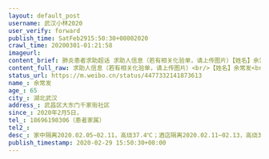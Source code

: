 ```yaml
---
layout: default_post
username: 武汉小林2020
user_verify: forward
publish_time: SatFeb2915:50:30+08002020
crawl_time: 20200301-01:21:58
imageurl: 
content_brief: 肺炎患者求助超话 求助人信息（若有相关化验单，请上传图片）【姓名】余常发【年龄】65【所在城市】湖北武汉【所在小区、社区】武昌区大东门千家街社区【患病时间】2020年2月5日，【联系方式】186 9619 8306（患者家属）【病情描述】家中隔离：2020.02.05~02.11，高烧37.4℃；酒店隔离：2 ...全文
content_full_raw: 求助人信息（若有相关化验单，请上传图片）<br/>【姓名】余常发<br/>【年龄】65<br/>【所在城市】湖北武汉<br/>【所在小区、社区】武昌区大东门千家街社区<br/>【患病时间】2020年2月5日，<br/>【联系方式】18696198306（患者家属）<br/>【病情描述】<br/>家中隔离：2020.02.05~02.11，高烧37.4℃；<br/>酒店隔离：2020.02.11~02.13，高烧39.3℃；<br/>社区医院治疗：2020.02.13~02.14，氧疗<br/>武汉天佑医院普通治疗：2020.02.14~02.17<br/>武汉天佑医院ICU治疗：2020.02.17~至今<br/>在医院治疗期间，CT显示肺部全白，多重炎症并发，每天间歇性高烧38℃多。<br/>【求助资源】新冠肺炎康复者血浆：B型，Rh，阳性。<br/>年龄在18-60周岁，确诊感染过新型冠状病毒（核酸检测阳性），出院一周以上，只针对出院患者。<br/>如有哪位好心人符合条件，请一定伸出援助之手，我们全家不胜感激。
status_url: https://m.weibo.cn/status/4477332141873613
name_: 余常发
age_: 65
city_: 湖北武汉
address_: 武昌区大东门千家街社区
since_: 2020年2月5日，
tel_: 18696198306（患者家属）
tel2_: 
desc_: 家中隔离2020.02.05~02.11，高烧37.4℃；酒店隔离2020.02.11~02.13，高烧39.3℃；社区医院治疗2020.02.13~02.14，氧疗武汉天佑医院普通治疗2020.02.14~02.17武汉天佑医院ICU治疗2020.02.17~至今在医院治疗期间，CT显示肺部全白，多重炎症并发，每天间歇性高烧38℃多。
publish_timestamp: 2020-02-29 15:50:30+08:00
---
```


